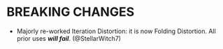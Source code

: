 # BREAKING CHANGES
- Majorly re-worked Iteration Distortion: it is now Folding Distortion. All prior uses ***will fail***. (@StellarWitch7)